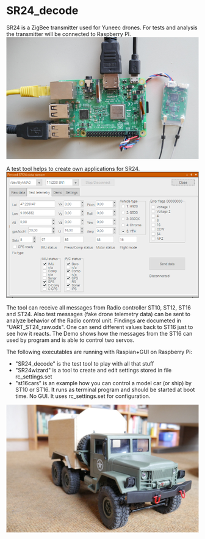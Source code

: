 # SR24_decode
SR24 is a ZigBee transmitter used for Yuneec drones. 
For tests and analysis the transmitter will be connected to Raspberry PI.
![Test setup](Raspi5.JPG)

A test tool helps to create own applications for SR24.
![Screenshot test tool](raspi3.png)

The tool can receive all messages from Radio controller ST10, ST12, ST16 and ST24. Also test messages (fake drone telemetry data) can be sent to analyze behavior of the Radio control unit. Findings are documeted in "UART_ST24_raw.ods".
One can send different values back to ST16 just to see how it reacts. The Demo shows how the messages from the ST16 can used by program and is able to control two servos.

The following executables are running with Raspian+GUI on Raspberry Pi:
 - "SR24_decode" is the test tool to play with all that stuff
 - "SR24wizard" is a tool to create and edit settings stored in file rc_settings.set
 - "st16cars" is an example how you can control a model car (or ship) by ST10 or ST16. It runs as terminal program and should be started at boot time. No GUI. It uses rc_settings.set for configuration.

![Raspberry Pi driven truck](pi_truck.jpg)
